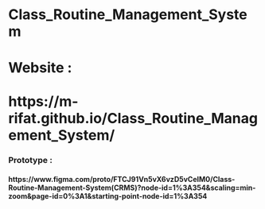 # Class_Routine_Management_System

<h1> Website : <br><br> https://m-rifat.github.io/Class_Routine_Management_System/ </h1>

<h3>Prototype : </h3> <h4>https://www.figma.com/proto/FTCJ91Vn5vX6vzD5vCeIM0/Class-Routine-Management-System(CRMS)?node-id=1%3A354&scaling=min-zoom&page-id=0%3A1&starting-point-node-id=1%3A354 </h4>
